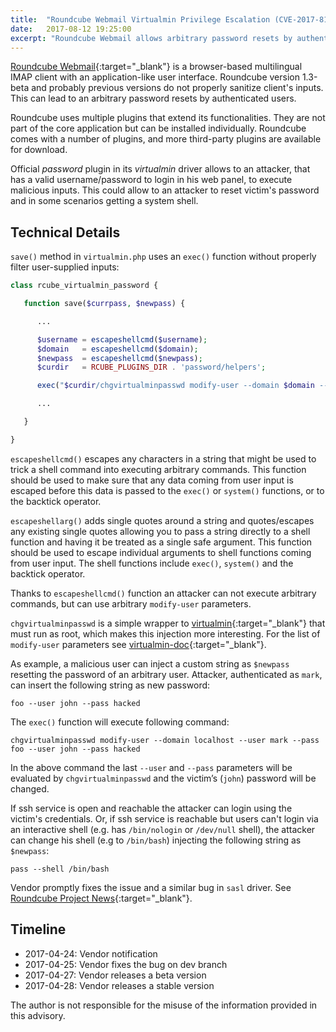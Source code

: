 ```yaml
---
title:  "Roundcube Webmail Virtualmin Privilege Escalation (CVE-2017-8114)"
date:   2017-08-12 19:25:00
excerpt: "Roundcube Webmail allows arbitrary password resets by authenticated users. This affects versions before 1.0.11, 1.1.x before 1.1.9, and 1.2.x before 1.2.5. The problem is caused by an improperly restricted exec call in the virtualmin and sasl drivers of the password plugin."
---
```


[Roundcube Webmail](https://roundcube.net/){:target="_blank"} is a browser-based multilingual IMAP client with an application-like user interface. Roundcube version 1.3-beta and probably previous versions do not properly sanitize client's inputs. This can lead to an arbitrary password resets by authenticated users.

Roundcube uses multiple plugins that extend its functionalities. They are not part of the core application but can be installed individually. Roundcube comes with a number of plugins, and more third-party plugins are available for download.

Official *password* plugin in its *virtualmin* driver allows to an attacker, that has a valid username/password to login in his web panel, to execute malicious inputs. This could allow to an attacker to reset victim's password and in some scenarios getting a system shell.

## Technical Details ##

`save()` method in `virtualmin.php` uses an `exec()` function without properly filter user-supplied inputs:
```php
class rcube_virtualmin_password {

   function save($currpass, $newpass) {

      ...

      $username = escapeshellcmd($username);
      $domain   = escapeshellcmd($domain);
      $newpass  = escapeshellcmd($newpass);
      $curdir   = RCUBE_PLUGINS_DIR . 'password/helpers';

      exec("$curdir/chgvirtualminpasswd modify-user --domain $domain --user $username --pass $newpass", $output, $returnvalue);

      ...

   }

}
```

`escapeshellcmd()` escapes any characters in a string that might be used to trick a shell command into executing arbitrary commands. This function should be used to make sure that any data coming from user input is escaped before this data is passed to the `exec()` or  `system()` functions, or to the backtick operator.

`escapeshellarg()` adds single quotes around a string and quotes/escapes any existing single quotes allowing you to pass a string directly to a shell function and having it be treated as a single safe argument. This function should be used to escape individual arguments to shell functions coming from user input. The shell functions include `exec()`, `system()` and the backtick operator.

Thanks to `escapeshellcmd()` function an attacker can not execute arbitrary commands, but can use arbitrary `modify-user` parameters.

`chgvirtualminpasswd` is a simple wrapper to [virtualmin](https://www.virtualmin.com/){:target="_blank"} that must run as root, which makes this injection more interesting. For the list of `modify-user` parameters see [virtualmin-doc](https://www.virtualmin.com/documentation/developer/cli/modify_user){:target="_blank"}.

As example, a malicious user can inject a custom string as `$newpass` resetting the password of an arbitrary user.
Attacker, authenticated as `mark`, can insert the following string as new password:
```
foo --user john --pass hacked 
```

The `exec()` function will execute following command:
```
chgvirtualminpasswd modify-user --domain localhost --user mark --pass foo --user john --pass hacked
```

In the above command the last `--user` and `--pass` parameters will be evaluated by `chgvirtualminpasswd` and the victim’s (`john`) password will be changed.

If ssh service is open and reachable the attacker can login using the victim's credentials. Or, if ssh service is reachable but users can't login via an interactive shell (e.g. has `/bin/nologin` or `/dev/null` shell), the attacker can change his shell (e.g to `/bin/bash`) injecting the following string as `$newpass`:
```
pass --shell /bin/bash
```

Vendor promptly fixes the issue and a similar bug in `sasl` driver. See [Roundcube Project News](https://roundcube.net/news/2017/04/28/security-updates-1.2.5-1.1.9-and-1.0.11){:target="_blank"}.

## Timeline ##

* 2017-04-24: Vendor notification
* 2017-04-25: Vendor fixes the bug on dev branch
* 2017-04-27: Vendor releases a beta version
* 2017-04-28: Vendor releases a stable version

The author is not responsible for the misuse of the information provided in this advisory.
